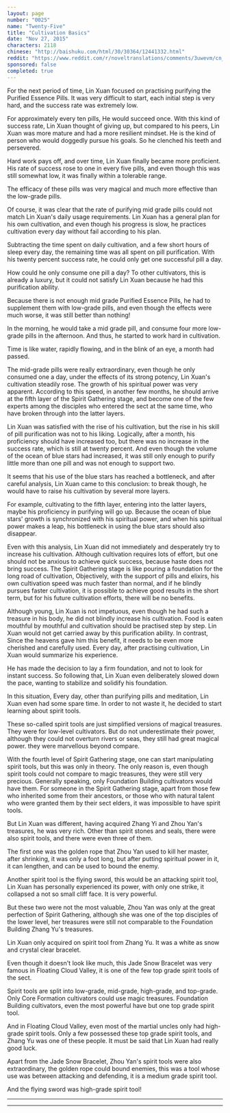 ```yaml
---
layout: page
number: "0025"
name: "Twenty-Five"
title: "Cultivation Basics"
date: "Nov 27, 2015"
characters: 2118
chinese: "http://baishuku.com/html/30/30364/12441332.html"
reddit: "https://www.reddit.com/r/noveltranslations/comments/3uwevm/cn_tempered_immortal_chapter_0025_0026/"
sponsored: false
completed: true
---
```


For the next period of time, Lin Xuan focused on practising purifying the Purified Essence Pills. It was very difficult to start, each initial step is very hard, and the success rate was extremely low.

For approximately every ten pills, He would succeed once. With this kind of success rate, Lin Xuan thought of giving up, but compared to his peers, Lin Xuan was more mature and had a more resilient mindset. He is the kind of person who would doggedly pursue his goals. So he clenched his teeth and persevered.

Hard work pays off, and over time, Lin Xuan finally became more proficient. His rate of success rose to one in every five pills, and even though this was still somewhat low, it was finally within a tolerable range.

The efficacy of these pills was very magical and much more effective than the low-grade pills.

Of course, it was clear that the rate of purifying mid grade pills could not match Lin Xuan's daily usage requirements. Lin Xuan has a general plan for his own cultivation, and even though his progress is slow, he practices cultivation every day without fail according to his plan.

Subtracting the time spent on daily cultivation, and a few short hours of sleep every day, the remaining time was all spent on pill purification. With his twenty percent success rate, he could only get one successful pill a day.

How could he only consume one pill a day? To other cultivators, this is already a luxury, but it could not satisfy Lin Xuan because he had this purification ability.

Because there is not enough mid grade Purified Essence Pills, he had to supplement them with low-grade pills, and even though the effects were much worse, it was still better than nothing!

In the morning, he would take a mid grade pill, and consume four more low-grade pills in the afternoon. And thus, he started to work hard in cultivation.

Time is like water, rapidly flowing, and in the blink of an eye, a month had passed.

The mid-grade pills were really extraordinary, even though he only consumed one a day, under the effects of its strong potency, Lin Xuan's cultivation steadily rose. The growth of his spiritual power was very apparent. According to this speed, in another few months, he should arrive at the fifth layer of the Spirit Gathering stage, and become one of the few experts among the disciples who entered the sect at the same time, who have broken through into the latter layers.

Lin Xuan was satisfied with the rise of his cultivation, but the rise in his skill of pill purification was not to his liking. Logically, after a month, his proficiency should have increased too, but there was no increase in the success rate, which is still at twenty percent. And even though the volume of the ocean of blue stars had increased, it was still only enough to purify little more than one pill and was not enough to support two.

It seems that his use of the blue stars has reached a bottleneck, and after careful analysis, Lin Xuan came to this conclusion: to break though, he would have to raise his cultivation by several more layers.

For example, cultivating to the fifth layer, entering into the latter layers, maybe his proficiency in purifying will go up. Because the ocean of blue stars' growth is synchronized with his spiritual power, and when his spiritual power makes a leap, his bottleneck in using the blue stars should also disappear.

Even with this analysis, Lin Xuan did not immediately and desperately try to increase his cultivation. Although cultivation requires lots of effort, but one should not be anxious to achieve quick success, because haste does not bring success. The Spirit Gathering stage is like pouring a foundation for the long road of cultivation, Objectively, with the support of pills and elixirs, his own cultivation speed was much faster than normal, and if he blindly pursues faster cultivation, it is possible to achieve good results in the short term, but for his future cultivation efforts, there will be no benefits.

Although young, Lin Xuan is not impetuous, even though he had such a treasure in his body, he did not blindly increase his cultivation. Food is eaten mouthful by mouthful and cultivation should be practised step by step. Lin Xuan would not get carried away by this purification ability. In contrast, Since the heavens gave him this benefit, it needs to be even more cherished and carefully used. Every day, after practising cultivation, Lin Xuan would summarize his experience.

He has made the decision to lay a firm foundation, and not to look for instant success. So following that, Lin Xuan even deliberately slowed down the pace, wanting to stabilize and solidify his foundation.

In this situation, Every day, other than purifying pills and meditation, Lin Xuan even had some spare time. In order to not waste it, he decided to start learning about spirit tools.

These so-called spirit tools are just simplified versions of magical treasures. They were for low-level cultivators. But do not underestimate their power, although they could not overturn rivers or seas, they still had great magical power. they were marvellous beyond compare.

With the fourth level of Spirit Gathering stage, one can start manipulating spirit tools, but this was only in theory. The only reason is, even though spirit tools could not compare to magic treasures, they were still very precious. Generally speaking, only Foundation Building cultivators would have them. For someone in the Spirit Gathering stage, apart from those few who inherited some from their ancestors, or those who with natural talent who were granted them by their sect elders, it was impossible to have spirit tools.

But Lin Xuan was different, having acquired Zhang Yi and Zhou Yan's treasures, he was very rich. Other than spirit stones and seals, there were also spirit tools, and there were even three of them.

The first one was the golden rope that Zhou Yan used to kill her master, after shrinking, it was only a foot long, but after putting spiritual power in it, it can lengthen, and can be used to bound the enemy.

Another spirit tool is the flying sword, this would be an attacking spirit tool, Lin Xuan has personally experienced its power, with only one strike, it collapsed a not so small cliff face. It is very powerful.

But these two were not the most valuable, Zhou Yan was only at the great perfection of Spirit Gathering, although she was one of the top disciples of the lower level, her treasures were still not comparable to the Foundation Building Zhang Yu's treasures.

Lin Xuan only acquired on spirit tool from Zhang Yu. It was a white as snow and crystal clear bracelet.

Even though it doesn't look like much, this Jade Snow Bracelet was very famous in Floating Cloud Valley, it is one of the few top grade spirit tools of the sect.

Spirit tools are split into low-grade, mid-grade, high-grade, and top-grade. Only Core Formation cultivators could use magic treasures. Foundation Building cultivators, even the most powerful have but one top grade spirit tool.

And in Floating Cloud Valley, even most of the martial uncles only had high-grade spirit tools. Only a few possessed these top grade spirit tools, and Zhang Yu was one of these people. It must be said that Lin Xuan had really good luck.

Apart from the Jade Snow Bracelet, Zhou Yan's spirit tools were also extraordinary, the golden rope could bound enemies, this was a tool whose use was between attacking and defending, it is a medium grade spirit tool.

And the flying sword was high-grade spirit tool!

- - -
- - -
